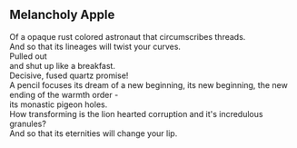 Melancholy Apple
----------------
Of a opaque rust colored astronaut that circumscribes threads.  
And so that its lineages will twist your curves.  
Pulled out  
and shut up like a breakfast.  
Decisive, fused quartz promise!  
A pencil focuses its dream of a new beginning, its new beginning, the new ending of the warmth order -  
its monastic pigeon holes.  
How transforming is the lion hearted corruption and it's incredulous granules?  
And so that its eternities will change your lip.  
